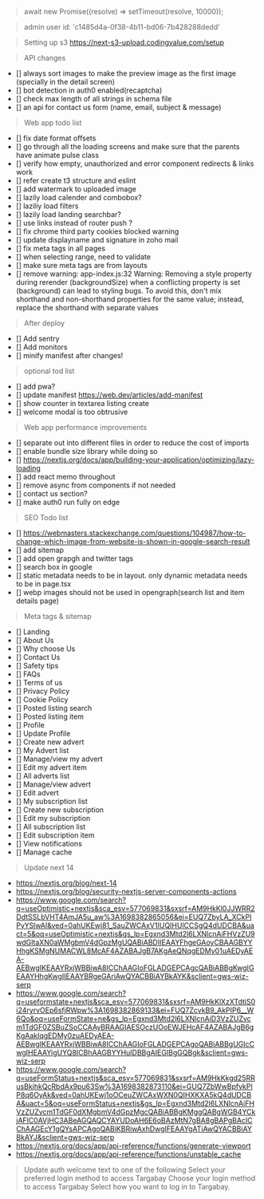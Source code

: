 > await new Promise((resolve) => setTimeout(resolve, 10000));

> admin user id: 'c1485d4a-0f38-4b11-bd06-7b428288dedd'

> Setting up s3
> https://next-s3-upload.codingvalue.com/setup

> API changes
-   [] always sort images to make the preview image as the first image (specially in the detail screen)
-   [] bot detection in auth0 enabled(recaptcha)
-   [] check max length of all strings in schema file
-   [] an api for contact us form (name, email, subject & message)

> Web app todo list
-   [] fix date format offsets
-   [] go through all the loading screens and make sure that the parents have animate pulse class
-   [] verify how empty, unauthorized and error component redirects & links work
-   [] refer create t3 structure and eslint
-   [] add watermark to uploaded image
-   [] lazily load calender and combobox?
-   [] laziliy load filters
-   [] lazily load landing searchbar?
-   [] use links instead of router push ?
-   [] fix chrome third party cookies blocked warning
-   [] update displayname and signature in zoho mail
-   [] fix meta tags in all pages
-   [] when selecting range, need to validate
-   [] make sure meta tags are from layouts
-   [] remove warning: app-index.js:32 Warning: Removing a style property during rerender (backgroundSize) when a conflicting property is set (background) can lead to styling bugs. To avoid this, don't mix shorthand and non-shorthand properties for the same value; instead, replace the shorthand with separate values

> After deploy
-   [] Add sentry
-   [] Add monitors
-   [] minify manifest after changes!

> optional tod list
-   [] add pwa?
-   [] update manifest https://web.dev/articles/add-manifest
-   [] show counter in textarea listing create
-   [] welcome modal is too obtrusive


> Web app performance improvements

-   [] separate out into different files in order to reduce the cost of imports
-   [] enable bundle size library while doing so
-   [] https://nextjs.org/docs/app/building-your-application/optimizing/lazy-loading
-   [] add react memo throughout
-   [] remove async from components if not needed
-   [] contact us section?
-   [] make auth0 run fully on edge

> SEO Todo list
-   [] https://webmasters.stackexchange.com/questions/104987/how-to-change-which-image-from-website-is-shown-in-google-search-result
-   [] add sitemap
-   [] add open grapgh and twitter tags
-   [] search box in google
-   [] static metadata needs to be in layout. only dynamic metadata needs to be in page.tsx
-   [] webp images should not be used in opengraph(search list and item details page)

> Meta tags & sitemap
- [] Landing
- [] About Us
- [] Why choose Us
- [] Contact Us
- [] Safety tips
- [] FAQs
- [] Terms of us
- [] Privacy Policy
- [] Cookie Policy
- [] Posted listing search
- [] Posted listing item
- [] Profile
- [] Update Profile
- [] Create new advert
- [] My Advert list
- [] Manage/view my advert
- [] Edit my advert item
- [] All adverts list
- [] Manage/view advert
- [] Edit advert
- [] My subscription list
- [] Create new subscription
- [] Edit my subscription
- [] All subscription list
- [] Edit subscription item
- [] View notifications
- [] Manage cache



> Update next 14
-   https://nextjs.org/blog/next-14
-   https://nextjs.org/blog/security-nextjs-server-components-actions
-   https://www.google.com/search?q=useOptimistic+nextjs&sca_esv=577069831&sxsrf=AM9HkKl0JJWRR2DdtSSLbVHT4AmJA5u_aw%3A1698382865056&ei=EUQ7ZbyLA_XCkPIPyYSlwAI&ved=0ahUKEwj81_SauZWCAxV1IUQIHUlCCSgQ4dUDCBA&uact=5&oq=useOptimistic+nextjs&gs_lp=Egxnd3Mtd2l6LXNlcnAiFHVzZU9wdGltaXN0aWMgbmV4dGpzMgUQABiABDIIEAAYFhgeGAoyCBAAGBYYHhgKSMgNUMACWL8McAF4AZABAJgB7AKgAeQNqgEDMy01uAEDyAEA-AEBwgIKEAAYRxjWBBiwA8ICChAAGIoFGLADGEPCAgcQABiABBgKwgIGEAAYHhgKwgIIEAAYBRgeGAriAwQYACBBiAYBkAYK&sclient=gws-wiz-serp
-   https://www.google.com/search?q=useformstate+nextjs&sca_esv=577069831&sxsrf=AM9HkKlXzXTdtiS0i24ryrvOEp6sfjRWpw%3A1698382869133&ei=FUQ7ZcvkB9_AkPIP6__W6Qo&oq=useFormState+ne&gs_lp=Egxnd3Mtd2l6LXNlcnAiD3VzZUZvcm1TdGF0ZSBuZSoCCAAyBRAAGIAESOczUOoEWJEHcAF4AZABAJgB6gKgAakIqgEDMy0zuAEDyAEA-AEBwgIKEAAYRxjWBBiwA8ICChAAGIoFGLADGEPCAgoQABiABBgUGIcCwgIHEAAYigUYQ8ICBhAAGBYYHuIDBBgAIEGIBgGQBgk&sclient=gws-wiz-serp
-   https://www.google.com/search?q=useFormStatus+nextjs&sca_esv=577069831&sxsrf=AM9HkKkgd25RRusBkihkQcRbdAx9pu63Sw%3A1698382873110&ei=GUQ7ZbWwBpfvkPIP8q6OyAk&ved=0ahUKEwj1oOCeuZWCAxWXN0QIHXKXA5kQ4dUDCBA&uact=5&oq=useFormStatus+nextjs&gs_lp=Egxnd3Mtd2l6LXNlcnAiFHVzZUZvcm1TdGF0dXMgbmV4dGpzMgcQABiABBgKMggQABgWGB4YCkjAFlC0AVjHC3ABeAGQAQCYAYUDoAH6E6oBAzMtN7gBA8gBAPgBAcICChAAGEcY1gQYsAPCAgoQABiKBRiwAxhDwgIFEAAYgATiAwQYACBBiAYBkAYJ&sclient=gws-wiz-serp
-   https://nextjs.org/docs/app/api-reference/functions/generate-viewport
-   https://nextjs.org/docs/app/api-reference/functions/unstable_cache


> Update auth welcome text to one of the following
Select your preferred login method to access Targabay
Choose your login method to access Targabay
Select how you want to log in to Targabay.